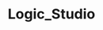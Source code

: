 ---
title: Logic_Studio
crosslinks:
- synthrecipes
- edmproduction
- Drumkits
- GameAudio
- audiomastering
- vjing
- synthesizers
- MusicInTheMaking
- roastmytrack
- trapproduction
- MusicBattlestations
- Guitar
---